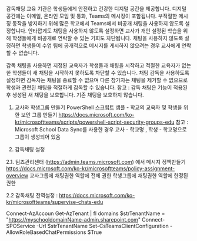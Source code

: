 감독채팅
 교육 기관은 학생들에게 안전하고 건강한 디지털 공간을 제공합니다. 
 디지털 공간에는 이메일, 온라인 모임 및 통화, Teams의 메시징이 포함됩니다. 
 부적절한 메시징 동작을 방지하기 위해 많은 학교에서 Teams에서 비공개 채팅을 사용하지 않도록 설정합니다. 
 안타깝게도 채팅을 사용하지 않도록 설정하면 교사가 개인 설정된 학습을 위해 학생들에게 비공개로 연락할 수 있는 기회도 차단됩니다. 
 채팅을 사용하지 않도록 설정하면 학생들이 수업 팀에 공개적으로 메시지를 게시하지 않으려는 경우 교사에게 연락할 수 없습니다.

 감독 채팅을 사용하면 지정된 교육자가 학생들과 채팅을 시작하고 적절한 교육자가 없는 한 학생들이 새 채팅을 시작하지 못하도록 차단할 수 있습니다. 
 채팅 감독을 사용하도록 설정하면 감독자는 채팅을 종료할 수 없으며 다른 참가자는 채팅을 제거할 수 없으므로 학생과 관련된 채팅을 적절하게 감독할 수 있습니다.
 참고 : 감독 채팅은 기능이 적용된 후 생성된 새 채팅을 보호합니다. 기존 채팅을 보호하지 않습니다.


1. 교사와 학생그룹 만들기
    PowerShell 스크립트 샘플 - 학교의 교육자 및 학생을 위한 보안 그룹 만들기
    https://docs.microsoft.com/ko-kr/microsoftteams/scripts/powershell-script-security-groups-edu
    참고 : Microsoft School Data Sync를 사용한 경우 교사 - 학교명 , 학생 - 학교명으로 그룹이 생성되어 있음 

2. 감독채팅 설정

2.1. 팀즈관리센터 (https://admin.teams.microsoft.com) 에서 메시지 정책만들기
   https://docs.microsoft.com/ko-kr/microsoftteams/policy-assignment-overview
   교사그룹에 채팅권한 역할에 전체 권한
   학생그룹에 채팅권한 역할에 한정된 권한

2.2 감독채팅 전역설정 : 
   https://docs.microsoft.com/ko-kr/microsoftteams/supervise-chats-edu
   
   Connect-AzAccoun
   Get-AzTenant | fl domains
   $strTenantName = "https://myschooldomainName-admin.sharepoint.com"
   Connect-SPOService -Url $strTenantName
   Set-CsTeamsClientConfiguration -AllowRoleBasedChatPermissions $True
